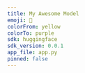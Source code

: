 ```yaml
---
title: My Awesome Model
emoji: 🤖
colorFrom: yellow
colorTo: purple
sdk: huggingface
sdk_version: 0.0.1
app_file: app.py
pinned: false
---
```

